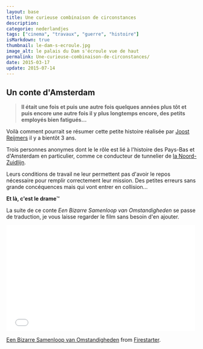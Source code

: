 ```yaml
---
layout: base
title: Une curieuse combinaison de circonstances
description: 
categorie: nederlandjes
tags: ["cinema", "travaux", "guerre", "histoire"]
isMarkdown: true
thumbnail: le-dam-s-ecroule.jpg
image_alt: le palais du Dam s'écroule vue de haut
permalink: Une-curieuse-combinaison-de-circonstances/
date: 2015-03-17
update: 2015-07-14
---
```


## Un conte d'Amsterdam

> **Il était une fois et puis une autre fois quelques années plus tôt et puis encore une autre fois il y plus longtemps encore, des petits employés bien fatigués...** 


Voilà comment pourrait se résumer cette petite histoire réalisée par [Joost Reijmers](http://www.joostreijmers.nl/) il y a bientôt 3 ans.

Trois personnes anonymes dont le le rôle est lié à l'histoire des Pays-Bas et d'Amsterdam en particulier, comme ce conducteur de tunnelier de [la Noord-Zuidlijn](/ligne-nord-sud-noord-zuidlijn-avance). 

Leurs conditions de travail ne leur permettent pas d'avoir le repos nécessaire pour remplir correctement leur mission. Des petites erreurs sans grande concéquences mais qui vont entrer en collision... 

**Et là, c'est le drame**™

La suite de ce conte *Een Bizarre Samenloop van Omstandigheden* se passe de traduction, je vous laisse regarder le film sans besoin d'en ajouter.

<!-- HTML -->
<div class="flex flex-col items-center">
<iframe src="//player.vimeo.com/video/30016983?title=0&amp;byline=0&amp;portrait=0&amp;color=9c0a0d" align="center" width="500" height="281" frameborder="0" webkitallowfullscreen mozallowfullscreen allowfullscreen></iframe> <p><a href="http://vimeo.com/30016983">Een Bizarre Samenloop van Omstandigheden</a> from <a href="http://vimeo.com/firestarter">Firestarter</a>.</p>
</div>
<!-- / HTML -->

<!-- post notes:
http://vimeo.com/30016983
--->
